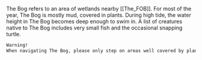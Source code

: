 The Bog refers to an area of wetlands nearby [[The_FOB]]. For most of the year, The Bog is mostly mud, covered in plants. During high tide, the water height in The Bog becomes deep enough to swim in. A list of creatures native to The Bog includes very small fish and the occasional snapping turtle.
```diff
Warning!
When navigating The Bog, please only step on areas well covered by plant life.
```

